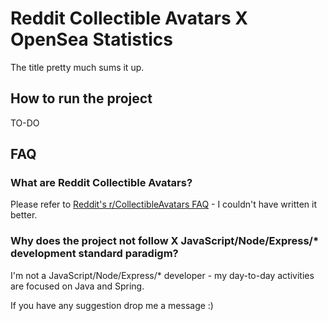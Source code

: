 # Reddit Collectible Avatars X OpenSea Statistics

The title pretty much sums it up.

## How to run the project

TO-DO

## FAQ

### What are Reddit Collectible Avatars?

Please refer to [Reddit's r/CollectibleAvatars FAQ](https://www.reddit.com/r/CollectibleAvatars/comments/x0tx59/hey_what_is_this_thing_collectible_avatar_faqs/) - I couldn't have written it better.

### Why does the project not follow X JavaScript/Node/Express/* development standard paradigm?

I'm not a JavaScript/Node/Express/* developer - my day-to-day activities are focused on Java and Spring.

If you have any suggestion drop me a message :)


